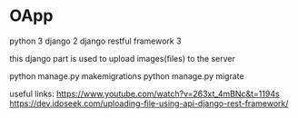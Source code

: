 # OApp

python 3
django 2
django restful framework 3

this django part is used to upload images(files) to the server

python manage.py makemigrations
python manage.py migrate

useful links:
https://www.youtube.com/watch?v=263xt_4mBNc&t=1194s
https://dev.idoseek.com/uploading-file-using-api-django-rest-framework/
